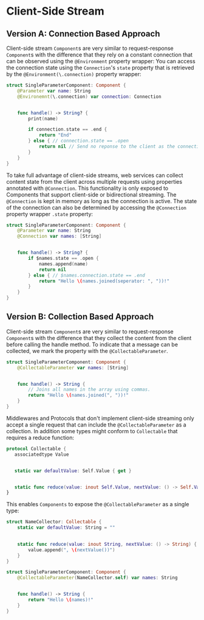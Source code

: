 # Client-Side Stream

## Version A: Connection Based Approach

Client-side stream `Component`s are very similar to request-response `Component`s with the difference that they rely on a constant connection that can be observed using the `@Environment` property wrapper:
You can access the connection state using the `Connection`'s `state` property that is retrieved by the `@Environment(\.connection)` property wrapper:

```swift
struct SingleParameterComponent: Component {
    @Parameter var name: String
    @Environemnt(\.connection) var connection: Connection


    func handle() -> String? {
        print(name)

        if connection.state == .end {
            return "End"
        } else { // connection.state == .open
            return nil // Send no reponse to the client as the connection is not yet terminated
        }
    }
}
```

To take full advantage of client-side streams, web services can collect content state from the client across multiple requests using properties annotated with `@Connection`. This functionality is only exposed to Components that support client-side or bidirectional streaming. The `@Connection` is kept in memory as long as the connection is active. The state of the connection can also be determined by accessing the `@Connection` property wrapper `.state` property:

```swift
struct SingleParameterComponent: Component {
    @Parameter var name: String
    @Connection var names: [String]


    func handle() -> String? {
        if $names.state == .open {
            names.append(name)
            return nil
        } else { // $names.connection.state == .end
            return "Hello \(names.joined(seperator: ", "))!"
        }
    }
}
```

## Version B: Collection Based Approach

Client-side stream `Component`s are very similar to request-response `Component`s with the difference that they collect the content from the client before calling the handle method. To indicate that a message can be collected, we mark the property with the `@CollectableParameter`.

```swift
struct SingleParameterComponent: Component {
    @CollectableParameter var names: [String]


    func handle() -> String {
        // Joins all names in the array using commas.
        return "Hello \(names.joined(", "))!"
    }
}
```

 Middlewares and Protocols that don't implement client-side streaming only accept a single request that can include the `@CollectableParameter` as a collection.
 In addition some types might conform to `Collectable` that requires a reduce function:
 ```swift
protocol Collectable {
    associatedtype Value
 

    static var defaultValue: Self.Value { get }


    static func reduce(value: inout Self.Value, nextValue: () -> Self.Value)
}
 ```
This enables `Components` to expose the `@CollectableParameter` as a single type:
```swift
struct NameCollector: Collectable {
    static var defaultValue: String = ""
 

    static func reduce(value: inout String, nextValue: () -> String) {
        value.append(", \(nextValue())")
    }
}

struct SingleParameterComponent: Component {
    @CollectableParameter(NameCollector.self) var names: String


    func handle() -> String {
        return "Hello \(names)!"
    }
}
 ```
